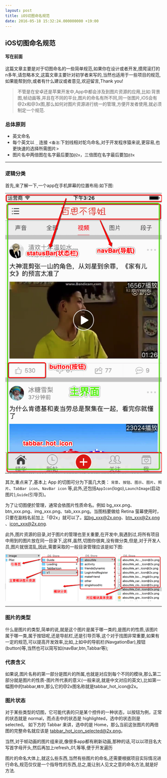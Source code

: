 ```yaml
---
layout: post
title: iOS切图命名规范
date: 2016-05-18 15:32:24.000000000 +19:00
---
```


## iOS切图命名规范


#### 写在前面
这篇文章主要是对于切图命名的一些简单规范,如果你在设计或者开发,摸爬滚打的n多年,请忽略本文,这篇文章主要针对初学者来写的,当然也适用于一些项目的规范,如果能帮到你,或者有什么建议或者意见,欢迎留言,Thank you!


> 不管是在安卓还是苹果开发中,App中都会涉及到图片资源的应用,比如:背景图,帧动画等,并且在不同的平台,图片的命名有所不同,同一张图片,iOS会有@2x和@3x图,那么如何对图片资源进行统一的管理,方便开发者使用,就必须制定一个规范.


### 总体原则

 * 英文命名
 * 每个英文以 `_` 连接
<`备注`:下划线相对鸵鸟命名,对于开发程序猿来说,更容易,也更快速的选择所需图片>
 * 图片名中两倍图在名字最后要加`@2x`，三倍图在名字最后要加`@3x`
 ___
### 逻辑分类
首先,来了解一下,一个app在手机屏幕的位置布局:如下图:

![](../assets/images/Snip20160710_2.png)


其次,重点来了,基本上 App 的切图可分为下面几大类：
`背景`、`按钮`、`图示`、`图片`、`照片`、`TabBar icon`、`NavBar icon` 等,此外,还包括`AppIcon`(logo),`LaunchImage`(启动图片),`Guide`(引导页)。

为了让切图便於管理，通常会依图片性质命名。例如 bg_xxx.png、btn_xxx.png、img_xxx.png、tab_xxx.png。当图档要做给 Retina 萤幕使用时，只要在副档名前加上「@2x」就可以了。如bg_xxx@2x.png、btn_xxx@2x.png 、icon_xxx@2x.png.

此外,图片资源的目录,对于图片的管理也至关重要,在开发中,我遇到过,将所有项目中用到的图片放在同一目录下,这样,虽然,切图你很爽,没有做分类,但是,对于开发人员,图片就很混乱,因此,需要采取的一般目录管理应该是如下图:

  ![](../assets/images/content.png)

 ___
 
### 图片的类型
什么是图片的类型,简单的说,就是这个图片是属于哪一类的,是图片的性质,该图片属于哪一类,属于按钮呢,还是导航栏,还是引导页等,这个对于找图非常重要,如果有一定的规范,可以提高开发效率,比如,上如中的导航栏(NavgationBar),按钮(button)等,当然也可以简写如(navBar,btn,Tabbar等);

### 代表含义
如果说,图片名称的第一部分是图片的所属,也就是对应到每个不同的模块,那么第二部分就是图片的性质-图片所代表的意义(一般来说,就是中文对应的英文),比如第一幅图中的tabbar,`精华`,那么它的@2x图名称就是tabbar_hot_icon@2x。

### 图片状态
对于某些类型的切图，它可能代表的只是某个控件的一种状态，以按钮为例，正常的状态就是 normal，而点击中的状态是 highlighted，选中的状态则是 selected。
如下方的 Tabbar 来讲，选中的是 Home，那么当前这张图片的两倍图的完整命名就应该是 tabbar_hot_icon_selected@2x.png。


当然,对于帧动画的图片组来说,像很多app都有刷新动画,那种的话,可以以项目名大写首字母开头,然后再加上refresh_01,等等,便于开发遍历

图片的命名大体上,就这么些东西,当然有些图片的命名,还需要根据项目实际情况进行命名,规范仅仅是一个指导性的东西,总之,能让别人见文之意的命名方法,就是好方法.



